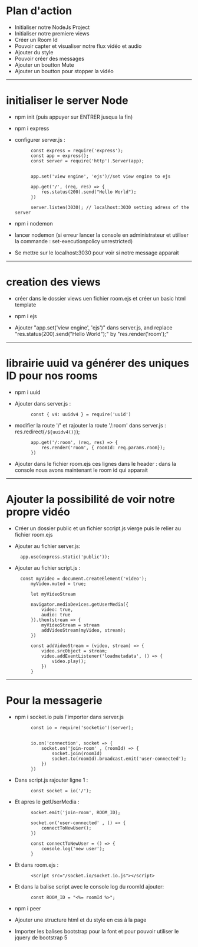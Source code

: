 
# Plan d'action

- Initialiser notre NodeJs Project
- Initialiser notre premiere views
- Créer un Room Id
- Pouvoir capter et visualiser notre flux vidéo et audio
- Ajouter du style
- Pouvoir créer des messages
- Ajouter un boutton Mute
- Ajouter un boutton pour stopper la vidéo

--------------------------------------------------------------------------------------------------------------------------------------------------------

# initialiser le server Node 
- npm init (puis appuyer sur ENTRER jusqua la fin)
- npm i express
- configurer server.js :

            const express = require('express');
            const app = express();
            const server = require('http').Server(app);


            app.set('view engine', 'ejs')//set view engine to ejs

            app.get('/', (req, res) => {
                res.status(200).send("Hello World");
            })

            server.listen(3030); // localhost:3030 setting adress of the server


- npm i nodemon
- lancer nodemon (si erreur lancer la console en administrateur et utiliser la commande : set-executionpolicy unrestricted)
- Se mettre sur le localhost:3030 pour voir si notre message apparait

--------------------------------------------------------------------------------------------------------------------------------------------------------

# creation des views
- créer dans le dossier views  uen fichier room.ejs et créer un basic html template
- npm i ejs

- Ajouter "app.set('view engine', 'ejs')" dans server.js,
        and replace "res.status(200).send("Hello World");" by "res.render('room');"

--------------------------------------------------------------------------------------------------------------------------------------------------------

# librairie uuid va générer des uniques ID pour nos rooms
- npm i uuid
- Ajouter dans server.js : 

            const { v4: uuidv4 } = require('uuid') 

- modifier la route '/' et rajouter la route '/:room' dans server.js :
            res.redirect(`/${uuidv4()}`);

            app.get('/:room', (req, res) => {
                res.render('room', { roomId: req.params.room});
            })

- Ajouter dans le fichier room.ejs ces lignes dans le header :
            <script>
                console.log("<%= roomId %>");
            </script>
dans la console nous avons maintenant le room id qui apparait

--------------------------------------------------------------------------------------------------------------------------------------------------------

# Ajouter la possibilité de voir notre propre vidéo

- Créer un dossier public et un fichier sccript.js vierge puis le relier au fichier room.ejs

- Ajouter au fichier server.js:

        app.use(express.static('public')); 

- Ajouter au fichier script.js :

        const myVideo = document.createElement('video');
            myVideo.muted = true;

            let myVideoStream

            navigator.mediaDevices.getUserMedia({
                video: true,
                audio: true
            }).then(stream => {
                myVideoStream = stream
                addVideoStream(myVideo, stream);
            })

            const addVideoStream = (video, stream) => {
                video.srcObject = stream;
                video.addEventListener('loadmetadata', () => {
                    video.play();
                })
            }


----------------------------------------------------------------------------------------
# Pour la messagerie

- npm i socket.io puis l'importer dans server.js

            const io = require('socketio')(server);


            io.on('connection', socket => {
                socket.on('join-room' , (roomId) => {
                    socket.join(roomId)
                    socket.to(roomId).broadcast.emit('user-connected');
                })
            })

- Dans script.js rajouter ligne 1 : 

            const socket = io('/');

- Et apres le getUserMedia : 

            socket.emit('join-room', ROOM_ID);

            socket.on('user-connected' , () => {
                connectToNewUser();
            })

            const connectToNewUser = () => {
                console.log('new user');
            }

- Et dans room.ejs : 

            <script src="/socket.io/socket.io.js"></script>

- Et dans la balise script avec le console log du roomId ajouter:

            const ROOM_ID = "<%= roomId %>";

- npm i peer

- Ajouter une structure html et du style en css à la page 

- Importer les balises bootstrap pour la font et pour pouvoir utiliser le jquery de bootstrap 5